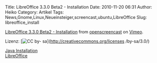 Title: LibreOffice 3.3.0 Beta2 - Installation
Date: 2010-11-20 06:31
Author: Heiko
Category: Artikel
Tags: News,Gnome,Linux,Neueinsteiger,screencast,ubuntu,LibreOffice
Slug: libreoffice_install

[LibreOffice 3.3.0 Beta2 - Installation](http://vimeo.com/16663014) from
[openscreencast](http://vimeo.com/openscreencast) on
[Vimeo](http://vimeo.com).

Lizenz: [![CC by-
sa](https://www.openscreencast.de/bysa.png)](http://creativecommons.org/licenses
/by-sa/3.0/)

[Java Installation](http://wiki.ubuntuusers.de/​Java/​Installation)  
[LibreOffice](http://documentfoundation.org/​download/​)

